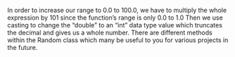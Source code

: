 In order to increase our range to 0.0 to 100.0, we have to multiply the whole expression by 101 since the function’s range is only 0.0 to 1.0 Then we use casting to change the “double” to an “int” data type value which truncates the decimal and gives us a whole number. There are different methods within the Random class which many be useful to you for various projects in the future.

